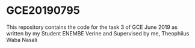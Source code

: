 # GCE20190795
This repository contains the code for the task 3 of GCE June 2019 as written by my Student ENEMBE Verine and Supervised by me, Theophilus Waba Nasali
